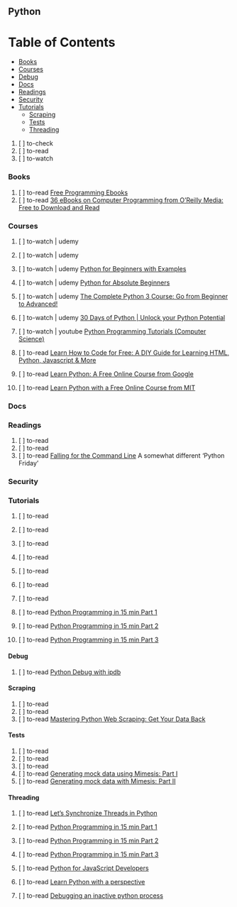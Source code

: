 ## Python

# Table of Contents
<!-- MarkdownTOC depth=4 -->
  - [Books](#books)
  - [Courses](#courses)
  - [Debug](#debug)
  - [Docs](#docs)
  - [Readings](#readings)
  - [Security](#security)
  - [Tutorials](#tutorials)
    - [Scraping](#scraping)
    - [Tests](#tests)
    - [Threading](#threading)
<!-- /MarkdownTOC -->

  1. [ ] to-check []()
  1. [ ] to-read []()
  1. [ ] to-watch []()

### Books

  1. [ ] to-read [Free Programming Ebooks](http://www.oreilly.com/programming/free/?cmp=li-business-free-info-onboarding_li_freereport_programming_ac)
  1. [ ] to-read [36 eBooks on Computer Programming from O’Reilly Media: Free to Download and Read](http://www.openculture.com/2017/05/36-ebooks-on-computer-programming-from-oreilly-media-free-to-download-and-read.html)

### Courses

  1. [ ] to-watch | udemy []()
  1. [ ] to-watch | udemy []()
  1. [ ] to-watch | udemy [Python for Beginners with Examples](https://www.udemy.com/ardit-sulce-python-for-beginners/learn/v4/overview)
  1. [ ] to-watch | udemy [Python for Absolute Beginners](https://www.udemy.com/python-for-absolute-beginners-u/learn/v4/overview)

  1. [ ] to-watch | udemy [The Complete Python 3 Course: Go from Beginner to Advanced!](https://www.udemy.com/learn-python-3-from-beginner-to-advanced/learn/v4/overview)
  1. [ ] to-watch | udemy [30 Days of Python | Unlock your Python Potential](https://www.udemy.com/30-days-of-python/learn/v4/overview)

  1. [ ] to-watch | youtube [Python Programming Tutorials (Computer Science)](https://www.youtube.com/playlist?list=PLi01XoE8jYohWFPpC17Z-wWhPOSuh8Er-)


  1. [ ] to-read [Learn How to Code for Free: A DIY Guide for Learning HTML, Python, Javascript & More](http://www.openculture.com/2016/03/learn-how-to-code-for-free-a-diy-guide-for-learning-html-python-javascript-more.html)

  1. [ ] to-read [Learn Python: A Free Online Course from Google](http://www.openculture.com/2016/12/learn-python-a-free-online-course-from-google.html)
  1. [ ] to-read [Learn Python with a Free Online Course from MIT](http://www.openculture.com/2017/05/learn-python-with-a-free-online-course-from-mit.html)

### Docs

### Readings

  1. [ ] to-read []()
  1. [ ] to-read []()
  1. [ ] to-read [Falling for the Command Line](https://codeburst.io/falling-for-the-command-line-eaa012b38415) A somewhat different ‘Python Friday’

### Security

### Tutorials

  1. [ ] to-read []()
  1. [ ] to-read []()
  1. [ ] to-read []()
  1. [ ] to-read []()
  1. [ ] to-read []()
  1. [ ] to-read []()
  1. [ ] to-read []()

  1. [ ] to-read [Python Programming in 15 min Part 1](https://medium.com/towards-data-science/python-programming-in-15-min-part-1-3ad2d773834c)
  1. [ ] to-read [Python Programming in 15 min Part 2](https://medium.com/towards-data-science/python-programming-in-15-min-part-2-480f78713544)
  1. [ ] to-read [Python Programming in 15 min Part 3](https://medium.com/towards-data-science/python-programming-in-15-min-part-3-ce882f9ab9b2)

#### Debug

  1. [ ] to-read [Python Debug with ipdb](https://medium.com/xster-tech/python-debug-with-ipdb-414d4f8f5ac7)

#### Scraping

  1. [ ] to-read []()
  1. [ ] to-read []()
  1. [ ] to-read [Mastering Python Web Scraping: Get Your Data Back](https://hackernoon.com/mastering-python-web-scraping-get-your-data-back-e9a5cc653d88)

#### Tests

  1. [ ] to-read []()
  1. [ ] to-read []()
  1. [ ] to-read []()
  1. [ ] to-read [Generating mock data using Mimesis: Part I](https://medium.com/wemake-services/generating-mock-data-using-elizabeth-part-i-ca5a55b8027c)
  1. [ ] to-read [Generating mock data with Mimesis: Part II](https://medium.com/wemake-services/generating-mock-data-with-elizabeth-part-ii-bb16a3f3106f)

#### Threading

  1. [ ] to-read [Let’s Synchronize Threads in Python](https://hackernoon.com/synchronization-primitives-in-python-564f89fee732)


  1. [ ] to-read [Python Programming in 15 min Part 1](https://medium.com/towards-data-science/python-programming-in-15-min-part-1-3ad2d773834c)
  1. [ ] to-read [Python Programming in 15 min Part 2](https://medium.com/towards-data-science/python-programming-in-15-min-part-2-480f78713544)
  1. [ ] to-read [Python Programming in 15 min Part 3](https://medium.com/towards-data-science/python-programming-in-15-min-part-3-ce882f9ab9b2)

  1. [ ] to-read [Python for JavaScript Developers](https://dev.to/underdogio/python-for-javascript-developers)
  1. [ ] to-read [Learn Python with a perspective](https://hackernoon.com/learn-python-with-a-perspective-c7d84240e893)
  1. [ ] to-read [Debugging an inactive python process](https://medium.com/@priyankar/debugging-an-inactive-python-process-2b11f88730c7)
